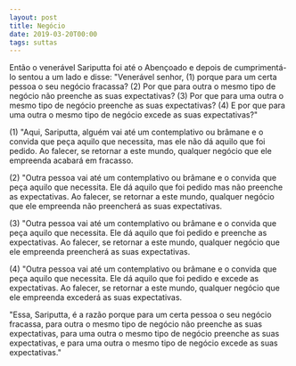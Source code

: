 ```yaml
---
layout: post
title: Negócio
date: 2019-03-20T00:00
tags: suttas
---
```

Então o venerável Sariputta foi até o Abençoado e depois de cumprimentá-lo sentou a um lado e disse: "Venerável senhor, (1) porque para um certa pessoa o seu negócio fracassa? (2) Por que para outra o mesmo tipo de negócio não preenche as suas expectativas? (3) Por que para uma outra o mesmo tipo de negócio preenche as suas expectativas? (4) E por que para uma outra o mesmo tipo de negócio excede as suas expectativas?"

(1) "Aqui, Sariputta, alguém vai até um contemplativo ou brâmane e o convida que peça aquilo que necessita, mas ele não dá aquilo que foi pedido. Ao falecer, se retornar a este mundo, qualquer negócio que ele empreenda acabará em fracasso.

(2) "Outra pessoa vai até um contemplativo ou brâmane e o convida que peça aquilo que necessita. Ele dá aquilo que foi pedido mas não preenche as expectativas. Ao falecer, se retornar a este mundo, qualquer negócio que ele empreenda não preencherá as suas expectativas.

(3) "Outra pessoa vai até um contemplativo ou brâmane e o convida que peça aquilo que necessita. Ele dá aquilo que foi pedido e preenche as expectativas. Ao falecer, se retornar a este mundo, qualquer negócio que ele empreenda preencherá as suas expectativas.

(4) "Outra pessoa vai até um contemplativo ou brâmane e o convida que peça aquilo que necessita. Ele dá aquilo que foi pedido e excede as expectativas. Ao falecer, se retornar a este mundo, qualquer negócio que ele empreenda excederá as suas expectativas.

"Essa, Sariputta, é a razão porque para um certa pessoa o seu negócio fracassa, para outra o mesmo tipo de negócio não preenche as suas expectativas, para uma outra o mesmo tipo de negócio preenche as suas expectativas, e para uma outra o mesmo tipo de negócio excede as suas expectativas."

